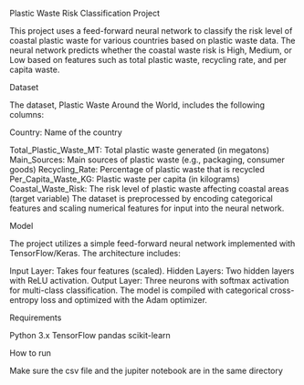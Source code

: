 Plastic Waste Risk Classification Project

This project uses a feed-forward neural network to classify the risk level of coastal plastic waste for various countries based on plastic waste data. The neural network predicts whether the coastal waste risk is High, Medium, or Low based on features such as total plastic waste, recycling rate, and per capita waste.


Dataset

The dataset, Plastic Waste Around the World, includes the following columns:


Country: Name of the country

Total_Plastic_Waste_MT: Total plastic waste generated (in megatons)
Main_Sources: Main sources of plastic waste (e.g., packaging, consumer goods)
Recycling_Rate: Percentage of plastic waste that is recycled
Per_Capita_Waste_KG: Plastic waste per capita (in kilograms)
Coastal_Waste_Risk: The risk level of plastic waste affecting coastal areas (target variable)
The dataset is preprocessed by encoding categorical features and scaling numerical features for input into the neural network.


Model

The project utilizes a simple feed-forward neural network implemented with TensorFlow/Keras. The architecture includes:

Input Layer: Takes four features (scaled).
Hidden Layers: Two hidden layers with ReLU activation.
Output Layer: Three neurons with softmax activation for multi-class classification.
The model is compiled with categorical cross-entropy loss and optimized with the Adam optimizer.


Requirements

Python 3.x
TensorFlow
pandas
scikit-learn

How to run

Make sure the csv file and the jupiter notebook are in the same directory
